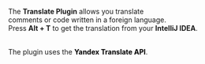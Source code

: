 The <b>Translate Plugin</b> allows you translate
<br>comments or code written in a foreign language.
<br>Press <b>Alt + T</b> to get the translation from
your <b>IntelliJ IDEA</b>.

<p><br>The plugin uses the <a style='text-decoration:none; color: black'  href='http://translate.yandex.com/developers'><b>Yandex Translate API</b></a>.
